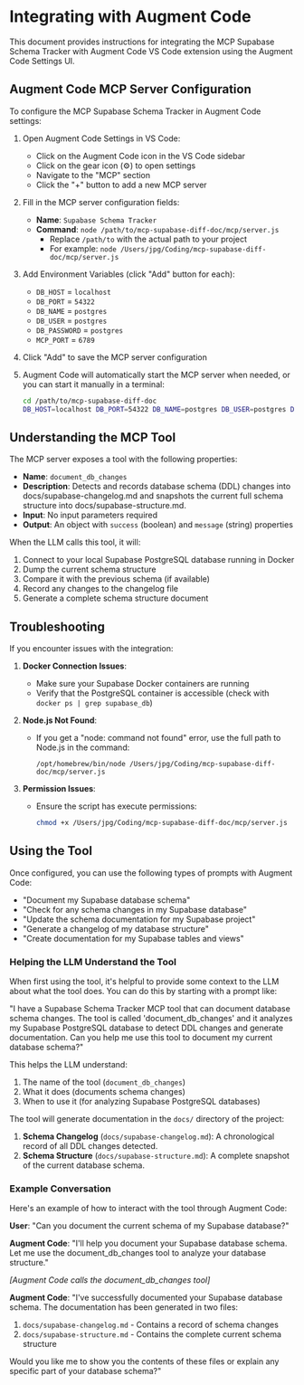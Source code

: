 # Integrating with Augment Code

This document provides instructions for integrating the MCP Supabase Schema Tracker with Augment Code VS Code extension using the Augment Code Settings UI.

## Augment Code MCP Server Configuration

To configure the MCP Supabase Schema Tracker in Augment Code settings:

1. Open Augment Code Settings in VS Code:
   - Click on the Augment Code icon in the VS Code sidebar
   - Click on the gear icon (⚙️) to open settings
   - Navigate to the "MCP" section
   - Click the "+" button to add a new MCP server

2. Fill in the MCP server configuration fields:
   - **Name**: `Supabase Schema Tracker`
   - **Command**: `node /path/to/mcp-supabase-diff-doc/mcp/server.js`
     - Replace `/path/to` with the actual path to your project
     - For example: `node /Users/jpg/Coding/mcp-supabase-diff-doc/mcp/server.js`

3. Add Environment Variables (click "Add" button for each):
   - `DB_HOST` = `localhost`
   - `DB_PORT` = `54322`
   - `DB_NAME` = `postgres`
   - `DB_USER` = `postgres`
   - `DB_PASSWORD` = `postgres`
   - `MCP_PORT` = `6789`

4. Click "Add" to save the MCP server configuration

5. Augment Code will automatically start the MCP server when needed, or you can start it manually in a terminal:
   ```bash
   cd /path/to/mcp-supabase-diff-doc
   DB_HOST=localhost DB_PORT=54322 DB_NAME=postgres DB_USER=postgres DB_PASSWORD=postgres MCP_PORT=6789 node mcp/server.js
   ```

## Understanding the MCP Tool

The MCP server exposes a tool with the following properties:

- **Name**: `document_db_changes`
- **Description**: Detects and records database schema (DDL) changes into docs/supabase-changelog.md and snapshots the current full schema structure into docs/supabase-structure.md.
- **Input**: No input parameters required
- **Output**: An object with `success` (boolean) and `message` (string) properties

When the LLM calls this tool, it will:
1. Connect to your local Supabase PostgreSQL database running in Docker
2. Dump the current schema structure
3. Compare it with the previous schema (if available)
4. Record any changes to the changelog file
5. Generate a complete schema structure document

## Troubleshooting

If you encounter issues with the integration:

1. **Docker Connection Issues**:
   - Make sure your Supabase Docker containers are running
   - Verify that the PostgreSQL container is accessible (check with `docker ps | grep supabase_db`)

2. **Node.js Not Found**:
   - If you get a "node: command not found" error, use the full path to Node.js in the command:
     ```
     /opt/homebrew/bin/node /Users/jpg/Coding/mcp-supabase-diff-doc/mcp/server.js
     ```

3. **Permission Issues**:
   - Ensure the script has execute permissions:
     ```bash
     chmod +x /Users/jpg/Coding/mcp-supabase-diff-doc/mcp/server.js
     ```

## Using the Tool

Once configured, you can use the following types of prompts with Augment Code:

- "Document my Supabase database schema"
- "Check for any schema changes in my Supabase database"
- "Update the schema documentation for my Supabase project"
- "Generate a changelog of my database structure"
- "Create documentation for my Supabase tables and views"

### Helping the LLM Understand the Tool

When first using the tool, it's helpful to provide some context to the LLM about what the tool does. You can do this by starting with a prompt like:

"I have a Supabase Schema Tracker MCP tool that can document database schema changes. The tool is called 'document_db_changes' and it analyzes my Supabase PostgreSQL database to detect DDL changes and generate documentation. Can you help me use this tool to document my current database schema?"

This helps the LLM understand:
1. The name of the tool (`document_db_changes`)
2. What it does (documents schema changes)
3. When to use it (for analyzing Supabase PostgreSQL databases)

The tool will generate documentation in the `docs/` directory of the project:

1. **Schema Changelog** (`docs/supabase-changelog.md`): A chronological record of all DDL changes detected.
2. **Schema Structure** (`docs/supabase-structure.md`): A complete snapshot of the current database schema.

### Example Conversation

Here's an example of how to interact with the tool through Augment Code:

**User**: "Can you document the current schema of my Supabase database?"

**Augment Code**: "I'll help you document your Supabase database schema. Let me use the document_db_changes tool to analyze your database structure."

*[Augment Code calls the document_db_changes tool]*

**Augment Code**: "I've successfully documented your Supabase database schema. The documentation has been generated in two files:

1. `docs/supabase-changelog.md` - Contains a record of schema changes
2. `docs/supabase-structure.md` - Contains the complete current schema structure

Would you like me to show you the contents of these files or explain any specific part of your database schema?"
